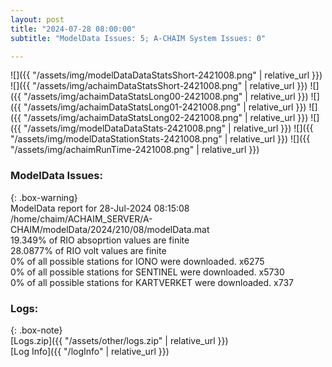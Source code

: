 ```yaml
---
layout: post
title: "2024-07-28 08:00:00"
subtitle: "ModelData Issues: 5; A-CHAIM System Issues: 0"

---
```


![]({{ "/assets/img/modelDataDataStatsShort-2421008.png" | relative_url }})
![]({{ "/assets/img/achaimDataStatsShort-2421008.png" | relative_url }})
![]({{ "/assets/img/achaimDataStatsLong00-2421008.png" | relative_url }})
![]({{ "/assets/img/achaimDataStatsLong01-2421008.png" | relative_url }})
![]({{ "/assets/img/achaimDataStatsLong02-2421008.png" | relative_url }})
![]({{ "/assets/img/modelDataDataStats-2421008.png" | relative_url }})
![]({{ "/assets/img/modelDataStationStats-2421008.png" | relative_url }})
![]({{ "/assets/img/achaimRunTime-2421008.png" | relative_url }})


### ModelData Issues:  
  
{: .box-warning}  
 ModelData report for 28-Jul-2024 08:15:08   
 /home/chaim/ACHAIM_SERVER/A-CHAIM/modelData/2024/210/08/modelData.mat   
 19.349% of RIO absoprtion values are finite   
 28.0877% of RIO volt values are finite   
 0% of all possible stations for IONO were downloaded. x6275   
 0% of all possible stations for SENTINEL were downloaded. x5730   
 0% of all possible stations for KARTVERKET were downloaded. x737   
  


### Logs:  
  
{: .box-note}  
[Logs.zip]({{ "/assets/other/logs.zip" | relative_url }})  
[Log Info]({{ "/logInfo" | relative_url }})  
